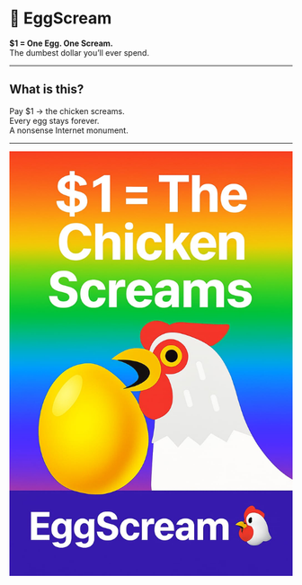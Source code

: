 # 🐔 EggScream

**$1 = One Egg. One Scream.**  
The dumbest dollar you’ll ever spend.

---

## What is this?
Pay $1 → the chicken screams.  
Every egg stays forever.  
A nonsense Internet monument.  

---

![EggScream](og.png)
